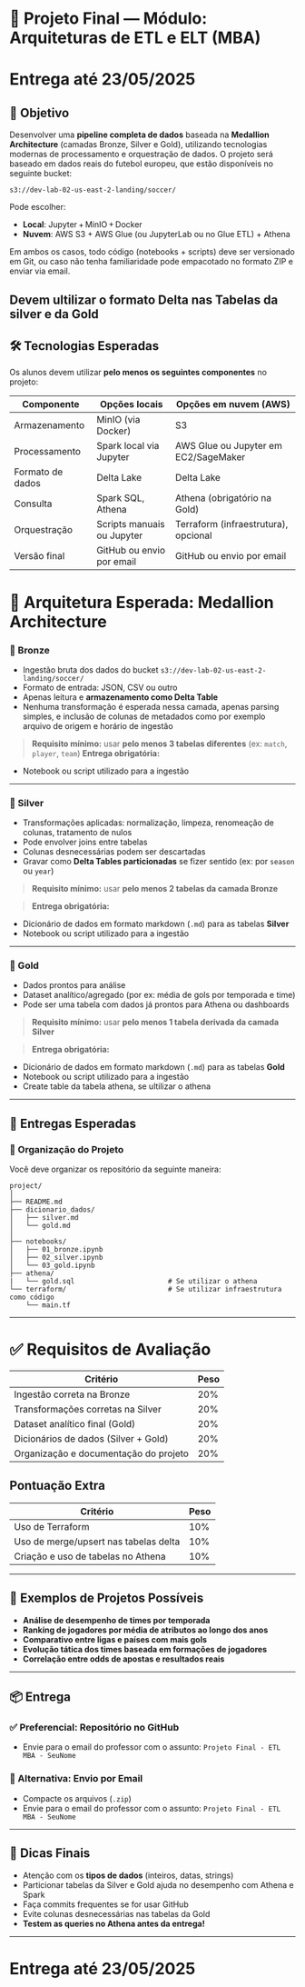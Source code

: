 # 📘 Projeto Final — Módulo: Arquiteturas de ETL e ELT (MBA) 
# Entrega até 23/05/2025

## 🎯 Objetivo

Desenvolver uma **pipeline completa de dados** baseada na **Medallion Architecture** (camadas Bronze, Silver e Gold), utilizando tecnologias modernas de processamento e orquestração de dados. O projeto será baseado em dados reais do futebol europeu, que estão disponíveis no seguinte bucket:

```
s3://dev-lab-02-us-east-2-landing/soccer/
```

Pode escolher:

* **Local**: Jupyter + MinIO + Docker
* **Nuvem**: AWS S3 + AWS Glue (ou JupyterLab ou no Glue ETL) + Athena

Em ambos os casos, todo código (notebooks + scripts) deve ser versionado em Git, ou caso não tenha familiaridade pode empacotado no formato ZIP e enviar via email.

**Devem ultilizar o formato Delta nas Tabelas da silver e da Gold**
---

## 🛠️ Tecnologias Esperadas

Os alunos devem utilizar **pelo menos os seguintes componentes** no projeto:

| Componente       | Opções locais              | Opções em nuvem (AWS)                |
| ---------------- | -------------------------- | ------------------------------------ |
| Armazenamento    | MinIO (via Docker)         | S3                                   |
| Processamento    | Spark local via Jupyter    | AWS Glue ou Jupyter em EC2/SageMaker |
| Formato de dados | Delta Lake                 | Delta Lake                           |
| Consulta         | Spark SQL, Athena          | Athena (obrigatório na Gold)         |
| Orquestração     | Scripts manuais ou Jupyter | Terraform (infraestrutura), opcional |
| Versão final     | GitHub ou envio por email  | GitHub ou envio por email            |

# 🧱 Arquitetura Esperada: Medallion Architecture

### 🥉 Bronze 

* Ingestão bruta dos dados do bucket `s3://dev-lab-02-us-east-2-landing/soccer/`
* Formato de entrada: JSON, CSV ou outro
* Apenas leitura e **armazenamento como Delta Table**
* Nenhuma transformação é esperada nessa camada, apenas parsing simples, e inclusão de colunas de metadados como por exemplo arquivo de origem e horário de ingestão

> **Requisito mínimo:** usar **pelo menos 3 tabelas diferentes** (ex: `match`, `player`, `team`)
> **Entrega obrigatória:** 
- Notebook ou script utilizado para a ingestão
---

### 🥈 Silver 

* Transformações aplicadas: normalização, limpeza, renomeação de colunas, tratamento de nulos
* Pode envolver joins entre tabelas
* Colunas desnecessárias podem ser descartadas
* Gravar como **Delta Tables particionadas** se fizer sentido (ex: por `season` ou `year`)

> **Requisito mínimo:** usar **pelo menos 2 tabelas da camada Bronze**

> **Entrega obrigatória:** 
- Dicionário de dados em formato markdown (`.md`) para as tabelas **Silver**
- Notebook ou script utilizado para a ingestão
---

### 🥇 Gold 

* Dados prontos para análise
* Dataset analítico/agregado (por ex: média de gols por temporada e time)
* Pode ser uma tabela com dados já prontos para Athena ou dashboards

> **Requisito mínimo:** usar **pelo menos 1 tabela derivada da camada Silver**

> **Entrega obrigatória:**
- Dicionário de dados em formato markdown (`.md`) para as tabelas **Gold**
- Notebook ou script utilizado para a ingestão
- Create table da tabela athena, se ultilizar o athena

---

## 💼 Entregas Esperadas

### 📁 Organização do Projeto

Você deve organizar os repositório da seguinte maneira:

```
project/
│
├── README.md                          
├── dicionario_dados/
│   ├── silver.md
│   └── gold.md
│
├── notebooks/                         
│   ├── 01_bronze.ipynb
│   ├── 02_silver.ipynb
│   └── 03_gold.ipynb
├── athena/
|   └── gold.sql                       # Se utilizar o athena
└── terraform/                         # Se utilizar infraestrutura como código
    └── main.tf
```
---

# ✅ Requisitos de Avaliação

| Critério                               | Peso |
| -------------------------------------- | ---- |
| Ingestão correta na Bronze             | 20%  |
| Transformações corretas na Silver      | 20%  |
| Dataset analítico final (Gold)         | 20%  |
| Dicionários de dados (Silver + Gold)   | 20%  |
| Organização e documentação do projeto  | 20%  |


## Pontuação Extra
| Critério                               | Peso |
| -------------------------------------- | ---- |
| Uso de Terraform                       | 10%  |
| Uso de merge/upsert nas tabelas delta  | 10%  |
| Criação e uso de tabelas no Athena     | 10%  |

---

## 🧪 Exemplos de Projetos Possíveis

* **Análise de desempenho de times por temporada**
* **Ranking de jogadores por média de atributos ao longo dos anos**
* **Comparativo entre ligas e países com mais gols**
* **Evolução tática dos times baseada em formações de jogadores**
* **Correlação entre odds de apostas e resultados reais**

---
## 📦 Entrega

### ✅ Preferencial: Repositório no GitHub

* Envie para o email do professor com o assunto: `Projeto Final - ETL MBA - SeuNome`

### 📨 Alternativa: Envio por Email

* Compacte os arquivos (`.zip`)
* Envie para o email do professor com o assunto: `Projeto Final - ETL MBA - SeuNome`

---

## 🧭 Dicas Finais

* Atenção com os **tipos de dados** (inteiros, datas, strings)
* Particionar tabelas da Silver e Gold ajuda no desempenho com Athena e Spark
* Faça commits frequentes se for usar GitHub
* Evite colunas desnecessárias nas tabelas da Gold
* **Testem as queries no Athena antes da entrega!**

---
 
# Entrega até 23/05/2025
